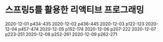 # 스프링5를 활용한 리액티브 프로그래밍

2020-12-01 p434-435
2020-12-02 p436-445
2020-12-03 p122-123
2020-12-04 p457-474
2020-12-05 p152-174
2020-12-06 p207-222
2020-12-07 p223-251
2020-12-08 p252-261
2020-12-09 p262-271
